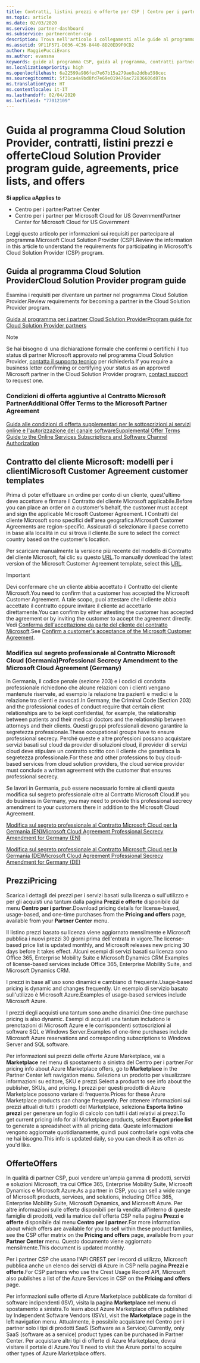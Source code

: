 ```yaml
---
title: Contratti, listini prezzi e offerte per CSP | Centro per i partner
ms.topic: article
ms.date: 02/03/2020
ms.service: partner-dashboard
ms.subservice: partnercenter-csp
description: Trova nell'articolo i collegamenti alle guide al programma Cloud Solution Provider, ai contratti per i partner, ai contratti per i clienti, ai listini prezzi e alle offerte.
ms.assetid: 9F11F571-D036-4C36-8440-8D20ED9F0CD2
author: MaggiePucciEvans
ms.author: evansma
keywords: guide al programma CSP, guida al programma, contratti partner, contratto cliente, listini prezzi, offerte
ms.localizationpriority: high
ms.openlocfilehash: 6a22599a986fed7e67b15a279ae8a2ddba598cec
ms.sourcegitcommit: 5f31ca4a9bd8fd7e69e019476ac72836606d87da
ms.translationtype: HT
ms.contentlocale: it-IT
ms.lasthandoff: 02/04/2020
ms.locfileid: "77012109"
---
```

# <a name="cloud-solution-provider-program-guide-agreements-price-lists-and-offers"></a><span data-ttu-id="36286-104">Guida al programma Cloud Solution Provider, contratti, listini prezzi e offerte</span><span class="sxs-lookup"><span data-stu-id="36286-104">Cloud Solution Provider program guide, agreements, price lists, and offers</span></span>

<span data-ttu-id="36286-105">**Si applica a**</span><span class="sxs-lookup"><span data-stu-id="36286-105">**Applies to**</span></span>

-  <span data-ttu-id="36286-106">Centro per i partner</span><span class="sxs-lookup"><span data-stu-id="36286-106">Partner Center</span></span>
-  <span data-ttu-id="36286-107">Centro per i partner per Microsoft Cloud for US Government</span><span class="sxs-lookup"><span data-stu-id="36286-107">Partner Center for Microsoft Cloud for US Government</span></span>


<span data-ttu-id="36286-108">Leggi questo articolo per informazioni sui requisiti per partecipare al programma Microsoft Cloud Solution Provider (CSP).</span><span class="sxs-lookup"><span data-stu-id="36286-108">Review the information in this article to understand the requirements for participating in Microsoft's Cloud Solution Provider (CSP) program.</span></span>

## <a name="cloud-solution-provider-program-guide"></a><span data-ttu-id="36286-109">Guida al programma Cloud Solution Provider</span><span class="sxs-lookup"><span data-stu-id="36286-109">Cloud Solution Provider program guide</span></span>

<span data-ttu-id="36286-110">Esamina i requisiti per diventare un partner nel programma Cloud Solution Provider.</span><span class="sxs-lookup"><span data-stu-id="36286-110">Review requirements for becoming a partner in the Cloud Solution Provider program.</span></span>

[<span data-ttu-id="36286-111">Guida al programma per i partner Cloud Solution Provider</span><span class="sxs-lookup"><span data-stu-id="36286-111">Program guide for Cloud Solution Provider partners</span></span>](https://go.microsoft.com/fwlink/p/?LinkId=617100)

>[!Note]
><span data-ttu-id="36286-112">Se hai bisogno di una dichiarazione formale che confermi o certifichi il tuo status di partner Microsoft approvato nel programma Cloud Solution Provider, [contatta il supporto tecnico](https://partner.microsoft.com/pcv/servicerequests/create) per richiederla.</span><span class="sxs-lookup"><span data-stu-id="36286-112">If you require a business letter confirming or certifying your status as an approved Microsoft partner in the Cloud Solution Provider program, [contact support](https://partner.microsoft.com/pcv/servicerequests/create) to request one.</span></span>

### <a name="additional-offer-terms-to-the-microsoft-partner-agreement"></a><span data-ttu-id="36286-113">Condizioni di offerta aggiuntive al Contratto Microsoft Partner</span><span class="sxs-lookup"><span data-stu-id="36286-113">Additional Offer Terms to the Microsoft Partner Agreement</span></span>

[<span data-ttu-id="36286-114">Guida alle condizioni di offerta supplementari per le sottoscrizioni ai servizi online e l'autorizzazione del canale software</span><span class="sxs-lookup"><span data-stu-id="36286-114">Supplemental Offer Terms Guide to the Online Services Subscriptions and Software Channel Authorization</span></span>](https://query.prod.cms.rt.microsoft.com/cms/api/am/binary/RE3NOo7)

## <a name="microsoft-customer-agreement-customer-templates"></a><span data-ttu-id="36286-115">Contratto del cliente Microsoft: modelli per i clienti</span><span class="sxs-lookup"><span data-stu-id="36286-115">Microsoft Customer Agreement customer templates</span></span>

<span data-ttu-id="36286-116">Prima di poter effettuare un ordine per conto di un cliente, quest'ultimo deve accettare e firmare il Contratto del cliente Microsoft applicabile.</span><span class="sxs-lookup"><span data-stu-id="36286-116">Before you can place an order on a customer's behalf, the customer must accept and sign the applicable Microsoft Customer Agreement.</span></span> <span data-ttu-id="36286-117">I Contratti del cliente Microsoft sono specifici dell'area geografica.</span><span class="sxs-lookup"><span data-stu-id="36286-117">Microsoft Customer Agreements are region-specific.</span></span> <span data-ttu-id="36286-118">Assicurati di selezionare il paese corretto in base alla località in cui si trova il cliente.</span><span class="sxs-lookup"><span data-stu-id="36286-118">Be sure to select the correct country based on the customer's location.</span></span>

<span data-ttu-id="36286-119">Per scaricare manualmente la versione più recente del modello di Contratto del cliente Microsoft, fai clic su questo [URL](https://aka.ms/customeragreement).</span><span class="sxs-lookup"><span data-stu-id="36286-119">To manually download the latest version of the Microsoft Customer Agreement template, select this [URL](https://aka.ms/customeragreement).</span></span>

>[!IMPORTANT]
><span data-ttu-id="36286-120">Devi confermare che un cliente abbia accettato il Contratto del cliente Microsoft.</span><span class="sxs-lookup"><span data-stu-id="36286-120">You need to confirm that a customer has accepted the Microsoft Customer Agreement.</span></span> <span data-ttu-id="36286-121">A tale scopo, puoi attestare che il cliente abbia accettato il contratto oppure invitare il cliente ad accettarlo direttamente.</span><span class="sxs-lookup"><span data-stu-id="36286-121">You can confirm by either attesting the customer has accepted the agreement or by inviting the customer to accept the agreement directly.</span></span> <span data-ttu-id="36286-122">Vedi [Conferma dell'accettazione da parte del cliente del contratto Microsoft](confirm-customer-agreement.md).</span><span class="sxs-lookup"><span data-stu-id="36286-122">See [Confirm a customer's acceptance of the Microsoft Customer Agreement](confirm-customer-agreement.md).</span></span>

### <a name="professional-secrecy-amendment-to-the-microsoft-cloud-agreement-germany"></a><span data-ttu-id="36286-123">Modifica sul segreto professionale al Contratto Microsoft Cloud (Germania)</span><span class="sxs-lookup"><span data-stu-id="36286-123">Professional Secrecy Amendment to the Microsoft Cloud Agreement (Germany)</span></span>

<span data-ttu-id="36286-124">In Germania, il codice penale (sezione 203) e i codici di condotta professionale richiedono che alcune relazioni con i clienti vengano mantenute riservate, ad esempio la relazione tra pazienti e medici e la relazione tra clienti e avvocati.</span><span class="sxs-lookup"><span data-stu-id="36286-124">In Germany, the Criminal Code (Section 203) and the professional codes of conduct require that certain client relationships are to be kept confidential, for example, the relationship between patients and their medical doctors and the relationship between attorneys and their clients.</span></span> <span data-ttu-id="36286-125">Questi gruppi professionali devono garantire la segretezza professionale.</span><span class="sxs-lookup"><span data-stu-id="36286-125">These occupational groups have to ensure professional secrecy.</span></span> <span data-ttu-id="36286-126">Perché queste e altre professioni possano acquistare servizi basati sul cloud da provider di soluzioni cloud, il provider di servizi cloud deve stipulare un contratto scritto con il cliente che garantisca la segretezza professionale.</span><span class="sxs-lookup"><span data-stu-id="36286-126">For these and other professions to buy cloud-based services from cloud solution providers, the cloud service provider must conclude a written agreement with the customer that ensures professional secrecy.</span></span>

<span data-ttu-id="36286-127">Se lavori in Germania, può essere necessario fornire ai clienti questa modifica sul segreto professionale oltre al Contratto Microsoft Cloud.</span><span class="sxs-lookup"><span data-stu-id="36286-127">If you do business in Germany, you may need to provide this professional secrecy amendment to your customers there in addition to the Microsoft Cloud Agreement.</span></span>

[<span data-ttu-id="36286-128">Modifica sul segreto professionale al Contratto Microsoft Cloud per la Germania (EN)</span><span class="sxs-lookup"><span data-stu-id="36286-128">Microsoft Cloud Agreement Professional Secrecy Amendment for Germany (EN)</span></span>](https://go.microsoft.com/fwlink/?linkid=2030827&clcid=0x409)

[<span data-ttu-id="36286-129">Modifica sul segreto professionale al Contratto Microsoft Cloud per la Germania (DE)</span><span class="sxs-lookup"><span data-stu-id="36286-129">Microsoft Cloud Agreement Professional Secrecy Amendment for Germany (DE)</span></span>](https://go.microsoft.com/fwlink/?linkid=2030827&clcid=0x407)

## <a name="pricing"></a><span data-ttu-id="36286-130">Prezzi</span><span class="sxs-lookup"><span data-stu-id="36286-130">Pricing</span></span>

<span data-ttu-id="36286-131">Scarica i dettagli dei prezzi per i servizi basati sulla licenza o sull'utilizzo e per gli acquisti una tantum dalla pagina **Prezzi e offerte** disponibile dal menu **Centro per i partner**.</span><span class="sxs-lookup"><span data-stu-id="36286-131">Download pricing details for license-based, usage-based, and one-time purchases from the **Pricing and offers** page, available from your **Partner Center** menu.</span></span>

<span data-ttu-id="36286-132">Il listino prezzi basato su licenza viene aggiornato mensilmente e Microsoft pubblica i nuovi prezzi 30 giorni prima dell'entrata in vigore.</span><span class="sxs-lookup"><span data-stu-id="36286-132">The license-based price list is updated monthly, and Microsoft releases new pricing 30 days before it takes effect.</span></span> <span data-ttu-id="36286-133">Alcuni esempi di servizi basati su licenza sono Office 365, Enterprise Mobility Suite e Microsoft Dynamics CRM.</span><span class="sxs-lookup"><span data-stu-id="36286-133">Examples of license-based services include Office 365, Enterprise Mobility Suite, and Microsoft Dynamics CRM.</span></span> 

<span data-ttu-id="36286-134">I prezzi in base all'uso sono dinamici e cambiano di frequente.</span><span class="sxs-lookup"><span data-stu-id="36286-134">Usage-based pricing is dynamic and changes frequently.</span></span> <span data-ttu-id="36286-135">Un esempio di servizio basato sull'utilizzo è Microsoft Azure.</span><span class="sxs-lookup"><span data-stu-id="36286-135">Examples of usage-based services include Microsoft Azure.</span></span>

<span data-ttu-id="36286-136">I prezzi degli acquisti una tantum sono anche dinamici.</span><span class="sxs-lookup"><span data-stu-id="36286-136">One-time purchase pricing is also dynamic.</span></span> <span data-ttu-id="36286-137">Esempi di acquisti una tantum includono le prenotazioni di Microsoft Azure e le corrispondenti sottoscrizioni al software SQL e Windows Server.</span><span class="sxs-lookup"><span data-stu-id="36286-137">Examples of one-time purchases include Microsoft Azure reservations and corresponding subscriptions to Windows Server and SQL software.</span></span>

<span data-ttu-id="36286-138">Per informazioni sui prezzi delle offerte Azure Marketplace, vai a **Marketplace** nel menu di spostamento a sinistra del Centro per i partner.</span><span class="sxs-lookup"><span data-stu-id="36286-138">For pricing info about Azure Marketplace offers, go to **Marketplace** in the Partner Center left navigation menu.</span></span> <span data-ttu-id="36286-139">Seleziona un prodotto per visualizzare informazioni su editore, SKU e prezzi.</span><span class="sxs-lookup"><span data-stu-id="36286-139">Select a product to see info about the publisher, SKUs, and pricing.</span></span> <span data-ttu-id="36286-140">I prezzi per questi prodotti di Azure Marketplace possono variare di frequente.</span><span class="sxs-lookup"><span data-stu-id="36286-140">Prices for these Azure Marketplace products can change frequently.</span></span> <span data-ttu-id="36286-141">Per ottenere informazioni sui prezzi attuali di tutti i prodotti del Marketplace, seleziona **Esporta listino prezzi** per generare un foglio di calcolo con tutti i dati relativi ai prezzi.</span><span class="sxs-lookup"><span data-stu-id="36286-141">To get current pricing info for all Marketplace products, select **Export price list** to generate a spreadsheet with all pricing data.</span></span> <span data-ttu-id="36286-142">Queste informazioni vengono aggiornate quotidianamente, quindi puoi controllarle ogni volta che ne hai bisogno.</span><span class="sxs-lookup"><span data-stu-id="36286-142">This info is updated daily, so you can check it as often as you'd like.</span></span>

## <a name="offers"></a><span data-ttu-id="36286-143">Offerte</span><span class="sxs-lookup"><span data-stu-id="36286-143">Offers</span></span>

<span data-ttu-id="36286-144">In qualità di partner CSP, puoi vendere un'ampia gamma di prodotti, servizi e soluzioni Microsoft, tra cui Office 365, Enterprise Mobility Suite, Microsoft Dynamics e Microsoft Azure.</span><span class="sxs-lookup"><span data-stu-id="36286-144">As a partner in CSP, you can sell a wide range of Microsoft products, services, and solutions, including Office 365, Enterprise Mobility Suite, Microsoft Dynamics, and Microsoft Azure.</span></span> <span data-ttu-id="36286-145">Per altre informazioni sulle offerte disponibili per la vendita all'interno di queste famiglie di prodotti, vedi la matrice dell'offerta CSP nella pagina **Prezzi e offerte** disponibile dal menu **Centro per i partner**.</span><span class="sxs-lookup"><span data-stu-id="36286-145">For more information about which offers are available for you to sell within these product families, see the CSP offer matrix on the **Pricing and offers** page, available from your **Partner Center** menu.</span></span> <span data-ttu-id="36286-146">Questo documento viene aggiornato mensilmente.</span><span class="sxs-lookup"><span data-stu-id="36286-146">This document is updated monthly.</span></span>

<span data-ttu-id="36286-147">Per i partner CSP che usano l'API CREST per i record di utilizzo, Microsoft pubblica anche un elenco dei servizi di Azure in CSP nella pagina **Prezzi e offerte**.</span><span class="sxs-lookup"><span data-stu-id="36286-147">For CSP partners who use the Crest Usage Record API, Microsoft also publishes a list of the Azure Services in CSP on the **Pricing and offers** page.</span></span>

<span data-ttu-id="36286-148">Per informazioni sulle offerte di Azure Marketplace pubblicate da fornitori di software indipendenti (ISV), visita la pagina **Marketplace** nel menu di spostamento a sinistra.</span><span class="sxs-lookup"><span data-stu-id="36286-148">To learn about Azure Marketplace offers published by Independent Software Vendors  (ISVs), visit the **Marketplace** page in the left navigation menu.</span></span> <span data-ttu-id="36286-149">Attualmente, è possibile acquistare nel Centro per i partner solo i tipi di prodotti SaaS (Software as a Service).</span><span class="sxs-lookup"><span data-stu-id="36286-149">Currently, only SaaS (software as a service) product types can be purchased in Partner Center.</span></span> <span data-ttu-id="36286-150">Per acquistare altri tipi di offerte di Azure Marketplace, dovrai visitare il portale di Azure.</span><span class="sxs-lookup"><span data-stu-id="36286-150">You'll need to visit the Azure portal to acquire other types of Azure Marketplace offers.</span></span>
